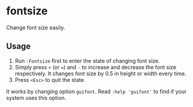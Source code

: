 # fontsize

Change font size easily.

## Usage

1. Run `:Fontsize` first to enter the state of changing font size.
2. Simply press `+` (or `=`) and `-` to increase and decrease the font size respectively. It changes font size by 0.5 in height or width every time.
3. Press `<Esc>` to quit the state.

It works by changing option `guifont`. Read `:help 'guifont'` to find if your system uses this option.
